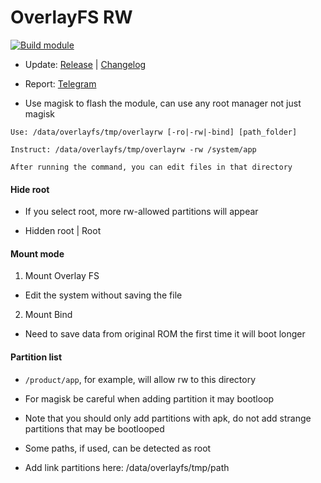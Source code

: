 # OverlayFS RW

[![Build module](https://github.com/Zenlua/Overlayfs/actions/workflows/build.yml/badge.svg)](https://github.com/Zenlua/Overlayfs/actions/workflows/build.yml)

+ Update: [Release](https://github.com/Zenlua/Overlayfs/releases) | [Changelog](./module/log.md)

+ Report: [Telegram](https://t.me/toolmod)

+ Use magisk to flash the module, can use any root manager not just magisk

```
Use: /data/overlayfs/tmp/overlayrw [-ro|-rw|-bind] [path_folder]

Instruct: /data/overlayfs/tmp/overlayrw -rw /system/app

After running the command, you can edit files in that directory
```

#### Hide root

+ If you select root, more rw-allowed partitions will appear

+ Hidden root | Root

#### Mount mode

1. Mount Overlay FS

+ Edit the system without saving the file

2. Mount Bind

+ Need to save data from original ROM the first time it will boot longer 

#### Partition list

+ `/product/app`, for example, will allow rw to this directory

+ For magisk be careful when adding partition it may bootloop

+ Note that you should only add partitions with apk, do not add strange partitions that may be bootlooped

+ Some paths, if used, can be detected as root 

+ Add link partitions here: /data/overlayfs/tmp/path
